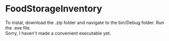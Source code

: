 # FoodStorageInventory

To instal, download the .zip folder and navigate to the bin/Debug folder.  Run the .exe file.  
Sorry, I haven't made a convenient executable yet.  
